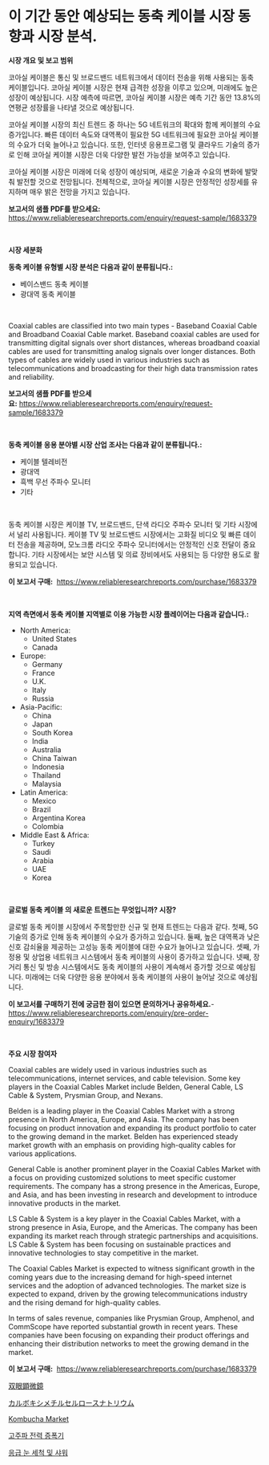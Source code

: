 <p><h1>이 기간 동안 예상되는 동축 케이블 시장 동향과 시장 분석.</h1></p><p><strong>시장 개요 및 보고 범위</strong></p>
<p><p>코아실 케이블은 통신 및 브로드밴드 네트워크에서 데이터 전송을 위해 사용되는 동축 케이블입니다. 코아실 케이블 시장은 현재 급격한 성장을 이루고 있으며, 미래에도 높은 성장이 예상됩니다. 시장 예측에 따르면, 코아실 케이블 시장은 예측 기간 동안 13.8%의 연평균 성장률을 나타낼 것으로 예상됩니다. </p><p>코아실 케이블 시장의 최신 트렌드 중 하나는 5G 네트워크의 확대와 함께 케이블의 수요 증가입니다. 빠른 데이터 속도와 대역폭이 필요한 5G 네트워크에 필요한 코아실 케이블의 수요가 더욱 늘어나고 있습니다. 또한, 인터넷 응용프로그램 및 클라우드 기술의 증가로 인해 코아실 케이블 시장은 더욱 다양한 발전 가능성을 보여주고 있습니다.</p><p>코아실 케이블 시장은 미래에 더욱 성장이 예상되며, 새로운 기술과 수요의 변화에 발맞춰 발전할 것으로 전망됩니다. 전체적으로, 코아실 케이블 시장은 안정적인 성장세를 유지하며 매우 밝은 전망을 가지고 있습니다.</p></p>
<p><strong>보고서의 샘플 PDF를 받으세요:</strong> <a href="https://www.reliableresearchreports.com/enquiry/request-sample/1683379">https://www.reliableresearchreports.com/enquiry/request-sample/1683379</a></p>
<p>&nbsp;</p>
<p><strong>시장 세분화</strong></p>
<p><strong>동축 케이블 유형별 시장 분석은 다음과 같이 분류됩니다.:</strong></p>
<p><ul><li>베이스밴드 동축 케이블</li><li>광대역 동축 케이블</li></ul></p>
<p>&nbsp;</p>
<p><p>Coaxial cables are classified into two main types - Baseband Coaxial Cable and Broadband Coaxial Cable market. Baseband coaxial cables are used for transmitting digital signals over short distances, whereas broadband coaxial cables are used for transmitting analog signals over longer distances. Both types of cables are widely used in various industries such as telecommunications and broadcasting for their high data transmission rates and reliability.</p></p>
<p><strong>보고서의 샘플 PDF를 받으세요:</strong>&nbsp;<a href="https://www.reliableresearchreports.com/enquiry/request-sample/1683379">https://www.reliableresearchreports.com/enquiry/request-sample/1683379</a></p>
<p>&nbsp;</p>
<p><strong> 동축 케이블 응용 분야별 시장 산업 조사는 다음과 같이 분류됩니다.:</strong></p>
<p><ul><li>케이블 텔레비전</li><li>광대역</li><li>흑백 무선 주파수 모니터</li><li>기타</li></ul></p>
<p>&nbsp;</p>
<p><p>동축 케이블 시장은 케이블 TV, 브로드밴드, 단색 라디오 주파수 모니터 및 기타 시장에서 널리 사용됩니다. 케이블 TV 및 브로드밴드 시장에서는 고화질 비디오 및 빠른 데이터 전송을 제공하며, 모노크롬 라디오 주파수 모니터에서는 안정적인 신호 전달이 중요합니다. 기타 시장에서는 보안 시스템 및 의료 장비에서도 사용되는 등 다양한 용도로 활용되고 있습니다.</p></p>
<p><strong>이 보고서 구매:</strong>&nbsp; <a href="https://www.reliableresearchreports.com/purchase/1683379">https://www.reliableresearchreports.com/purchase/1683379</a></p>
<p>&nbsp;</p>
<p><strong>지역 측면에서 동축 케이블 지역별로 이용 가능한 시장 플레이어는 다음과 같습니다.:</strong></p>
<p><ul>
    <li>
        North America:
        <ul>
            <li>United States</li>
            <li>Canada</li>
        </ul>
    </li>
    <li>
        Europe:
        <ul>
            <li>Germany</li>
            <li>France</li>
            <li>U.K.</li>
            <li>Italy</li>
            <li>Russia</li>
        </ul>
    </li>
    <li>
        Asia-Pacific:
        <ul>
            <li>China</li>
            <li>Japan</li>
            <li>South Korea</li>
            <li>India</li>
            <li>Australia</li>
            <li>China Taiwan</li>
            <li>Indonesia</li>
            <li>Thailand</li>
            <li>Malaysia</li>
        </ul>
    </li>
    <li>
        Latin America:
        <ul>
            <li>Mexico</li>
            <li>Brazil</li>
            <li>Argentina Korea</li>
            <li>Colombia</li>
        </ul>
    </li>
    <li>
        Middle East & Africa:
        <ul>
            <li>Turkey</li>
            <li>Saudi</li>
            <li>Arabia</li>
            <li>UAE</li>
            <li>Korea</li>
        </ul>
    </li>
    </ul></p>
<p>&nbsp;</p>
<p><strong>글로벌 동축 케이블 의 새로운 트렌드는 무엇입니까? 시장?</strong></p>
<p><p>글로벌 동축 케이블 시장에서 주목할만한 신규 및 현재 트렌드는 다음과 같다. 첫째, 5G 기술의 증가로 인해 동축 케이블의 수요가 증가하고 있습니다. 둘째, 높은 대역폭과 낮은 신호 감쇠율을 제공하는 고성능 동축 케이블에 대한 수요가 늘어나고 있습니다. 셋째, 가정용 및 상업용 네트워크 시스템에서 동축 케이블의 사용이 증가하고 있습니다. 넷째, 장거리 통신 및 방송 시스템에서도 동축 케이블의 사용이 계속해서 증가할 것으로 예상됩니다. 미래에는 더욱 다양한 응용 분야에서 동축 케이블의 사용이 늘어날 것으로 예상됩니다.</p></p>
<p><strong>이 보고서를 구매하기 전에 궁금한 점이 있으면 문의하거나 공유하세요.</strong>- <a href="https://www.reliableresearchreports.com/enquiry/pre-order-enquiry/1683379">https://www.reliableresearchreports.com/enquiry/pre-order-enquiry/1683379</a></p>
<p>&nbsp;</p>
<p><strong>주요 시장 참여자</strong></p>
<p><p>Coaxial cables are widely used in various industries such as telecommunications, internet services, and cable television. Some key players in the Coaxial Cables Market include Belden, General Cable, LS Cable & System, Prysmian Group, and Nexans.</p><p>Belden is a leading player in the Coaxial Cables Market with a strong presence in North America, Europe, and Asia. The company has been focusing on product innovation and expanding its product portfolio to cater to the growing demand in the market. Belden has experienced steady market growth with an emphasis on providing high-quality cables for various applications.</p><p>General Cable is another prominent player in the Coaxial Cables Market with a focus on providing customized solutions to meet specific customer requirements. The company has a strong presence in the Americas, Europe, and Asia, and has been investing in research and development to introduce innovative products in the market.</p><p>LS Cable & System is a key player in the Coaxial Cables Market, with a strong presence in Asia, Europe, and the Americas. The company has been expanding its market reach through strategic partnerships and acquisitions. LS Cable & System has been focusing on sustainable practices and innovative technologies to stay competitive in the market.</p><p>The Coaxial Cables Market is expected to witness significant growth in the coming years due to the increasing demand for high-speed internet services and the adoption of advanced technologies. The market size is expected to expand, driven by the growing telecommunications industry and the rising demand for high-quality cables.</p><p>In terms of sales revenue, companies like Prysmian Group, Amphenol, and CommScope have reported substantial growth in recent years. These companies have been focusing on expanding their product offerings and enhancing their distribution networks to meet the growing demand in the market.</p></p>
<p><strong>이 보고서 구매:</strong>&nbsp;&nbsp;<a href="https://www.reliableresearchreports.com/purchase/1683379">https://www.reliableresearchreports.com/purchase/1683379</a></p>
<p><p><a href="https://github.com/cbigkbh02719/Market-Research-Report-List-1/blob/main/7303216192212.md">双眼顕微鏡</a></p><p><a href="https://github.com/mreklxf44233/Market-Research-Report-List-1/blob/main/3143113192211.md">カルボキシメチルセルロースナトリウム</a></p><p><a href="https://view.publitas.com/reportprime-1/kombucha-market-provides-a-comprehensive-analysis-including-a-macro-overview-of-the-market-as-well-as-micro-details-such-as-market-size-and-competitive-landscape/">Kombucha Market</a></p><p><a href="https://github.com/oajzkywllm460/Market-Research-Report-List-1/blob/main/6850333192026.md">고주파 전력 증폭기</a></p><p><a href="https://github.com/vsr06p4p49/Market-Research-Report-List-1/blob/main/9116279192027.md">응급 눈 세척 및 샤워</a></p></p>
